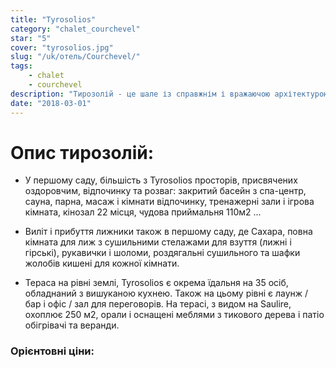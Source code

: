 ```yaml
---
title: "Tyrosolios"
category: "chalet_courchevel"
star: "5"
cover: "tyrosolios.jpg"
slug: "/uk/отель/Courchevel/"
tags:
    - chalet
    - courchevel
description: "Тирозолій - це шале із справжнім і вражаючою архітектурою площею 1100 м 2 з 7 кімнатами або люксами на 4 рівнях, які обслуговуються ліфтом. "
date: "2018-03-01"
---
```


# Опис тирозолій:
* У першому саду, більшість з Tyrosolios просторів, присвячених оздоровчим, відпочинку та розваг: закритий басейн з спа-центр, сауна, парна, масаж і кімнати відпочинку, тренажерні зали і ігрова кімната, кінозал 22 місця, чудова приймальня 110м2 ...

* Виліт і прибуття лижники також в першому саду, де Сахара, повна кімната для лиж з сушильними стелажами для взуття (лижні і гірські), рукавички і шоломи, роздягальні сушильного та шафки жолобів кишені для кожної кімнати.

* Тераса на рівні землі, Tyrosolios є окрема їдальня на 35 осіб, обладнаний з вишуканою кухнею.
Також на цьому рівні є лаунж / бар і офіс / зал для переговорів. На терасі, з видом на Saulire, охоплює 250 м2, орали і оснащені меблями з тикового дерева і патіо обігрівачі та веранди.

### Орієнтовні ціни:
